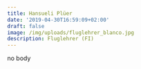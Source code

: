 ```yaml
---
title: Hansueli Plüer
date: '2019-04-30T16:59:09+02:00'
draft: false
image: /img/uploads/fluglehrer_blanco.jpg
description: Fluglehrer (FI)
---
```

no body
